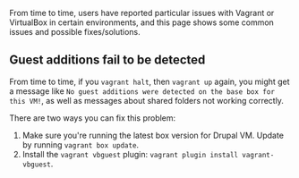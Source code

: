 From time to time, users have reported particular issues with Vagrant or VirtualBox in certain environments, and this page shows some common issues and possible fixes/solutions.

## Guest additions fail to be detected

From time to time, if you `vagrant halt`, then `vagrant up` again, you might get a message like `No guest additions were detected on the base box for this VM!`, as well as messages about shared folders not working correctly.

There are two ways you can fix this problem:

  1. Make sure you're running the latest box version for Drupal VM. Update by running `vagrant box update`.
  2. Install the `vagrant vbguest` plugin: `vagrant plugin install vagrant-vbguest`.
